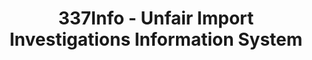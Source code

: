 ---
bigquery: https://console.cloud.google.com/bigquery?p=patents-public-data&d=usitc_investigations&page=dataset&project=sheets-management-319211
citation: US International Trade Commission 337Info Unfair Import Investigations Information
  System
contributors: US International Trade Comission
cost: None
description: US International Trade Commission 337Info Unfair Import Investigations
  Information System contains data on investigations done under Section 337. Section
  337 declares the infringement of certain statutory intellectual property rights
  and other forms of unfair competition in import trade to be unlawful practices.
  Most Section 337 investigations involve allegations of patent or registered trademark
  infringement.
documentation: FAQ and tutorial available on the site
last_edit: 04/10/2022, 09:25:07
location: https://pubapps2.usitc.gov/337external/
maintained_by: US International Trade Comission
schema_fields:
- investigationType
- finalIdOnViolationIssue
- dateCreated
- currentStatus
- ouiiParticipation
- publication_number
- markmanHearing
- dateOfPublicationFrNotice
- respondent
- finalIdOnViolationDue
- ouiiAttorney
- targetDate
- investigationNo
- actualStartDateEvidHear
- trademarkNumbers
- docketNo
- scheduledEndDateEvidHear
- investigationTermDate
- finalDetViolation
- actualEndDateEvidHear
- startDateMarkmanHearing
- aljAssigned
- teoProceedingInvolved
- patentNumber
- finalDetNoViolation
- teoIdIssueDate
- lastUpdated
- gcAttorney
- teoReliefGranted
- currentActiveALJ
- title
- patentNumbers
- complainant
- cafcAppeals
- htsNumbers
- id
- scheduledStartDateEvidHear
- dateComplaintFiled
- teoIdDueDate
- issueDateOtherNonFinal
- internalRemand
- endDateMarkmanHearing
- copyrightNumbers
- invUnfairAct
shortname: unfair_import_investigations
tags:
- import
- legal
- trade
timeframe: 2008-2021 (prior to 2008 downloadable as a JSON file)
title: 337Info - Unfair Import Investigations Information System
uuid: 2721f5ec-e599-4890-9265-9706719fc71e
---